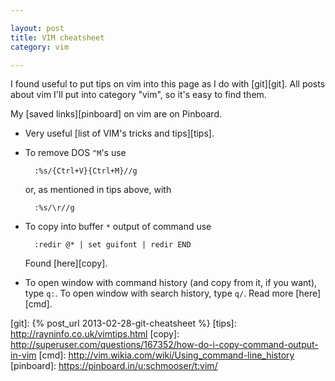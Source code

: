 ```yaml
---

layout: post  
title: VIM cheatsheet  
category: vim  

---
```


I found useful to put tips on vim into this page as I do with [git][git]. All posts about vim I'll put into category "vim", so it's easy to find them. 

My [saved links][pinboard] on vim are on Pinboard.

* Very useful [list of VIM's tricks and tips][tips].

* To remove DOS `^M`'s use 

        :%s/{Ctrl+V}{Ctrl+M}//g

  or, as mentioned in tips above, with 

        :%s/\r//g

* To copy into buffer `*` output of command use 

        :redir @* | set guifont | redir END

  Found [here][copy].

* To open window with command history (and copy from it, if you want), type `q:`. To open window with search history, type `q/`. Read more [here][cmd].

[git]: {% post_url 2013-02-28-git-cheatsheet %}
[tips]: http://rayninfo.co.uk/vimtips.html
[copy]: http://superuser.com/questions/167352/how-do-i-copy-command-output-in-vim
[cmd]: http://vim.wikia.com/wiki/Using_command-line_history
[pinboard]: https://pinboard.in/u:schmooser/t:vim/

